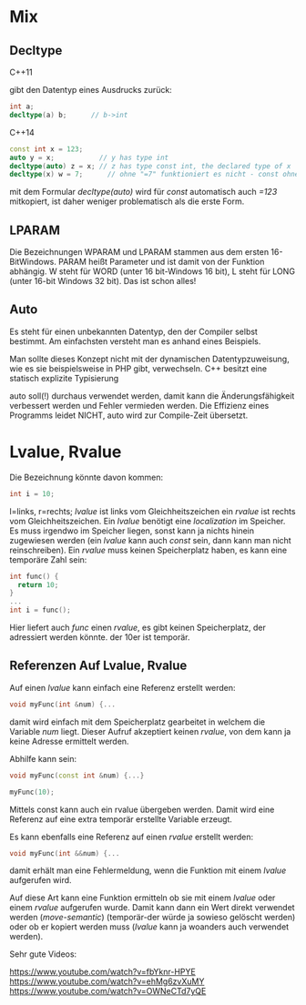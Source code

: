 # Mix

## Decltype

C++11

gibt den Datentyp eines Ausdrucks zurück:

```c++
int a;
decltype(a) b;		// b->int
```

C++14

```c++
const int x = 123;
auto y = x;           // y has type int
decltype(auto) z = x; // z has type const int, the declared type of x
decltype(x) w = 7;		// ohne "=7" funktioniert es nicht - const ohne = klappt nicht
```

mit dem Formular *decltype(auto)* wird für *const* automatisch auch *=123* mitkopiert, ist daher weniger problematisch als die erste Form.

## LPARAM

Die Bezeichnungen WPARAM und LPARAM stammen aus dem ersten 16-BitWindows. PARAM heißt Parameter und ist damit von der Funktion abhängig. W steht für WORD (unter 16 bit-Windows 16 bit), L steht für LONG (unter 16-bit Windows 32 bit). Das ist schon alles!

## Auto

Es steht für einen unbekannten Datentyp, den der Compiler selbst bestimmt. Am einfachsten versteht man es anhand eines Beispiels.

Man sollte dieses Konzept nicht mit der dynamischen Datentypzuweisung, wie es sie beispielsweise in PHP gibt, verwechseln. C++ besitzt eine statisch explizite Typisierung

auto soll(!) durchaus verwendet werden, damit kann die Änderungsfähigkeit verbessert werden und Fehler vermieden werden. Die Effizienz eines Programms leidet NICHT, auto wird zur Compile-Zeit übersetzt.

# Lvalue, Rvalue

Die Bezeichnung könnte davon kommen:

```c++
int i = 10;
```

l=links, r=rechts; *lvalue* ist links vom Gleichheitszeichen ein *rvalue* ist rechts vom Gleichheitszeichen. Ein *lvalue* benötigt eine *localization* im Speicher. Es muss irgendwo im Speicher liegen, sonst kann ja nichts hinein zugewiesen werden (ein *lvalue* kann auch *const* sein, dann kann man nicht reinschreiben). Ein *rvalue* muss keinen Speicherplatz haben, es kann eine temporäre Zahl sein:

```c++
int func() {
  return 10;  
}
...
int i = func();
```

Hier liefert auch *func* einen *rvalue*, es gibt keinen Speicherplatz, der adressiert werden könnte. der 10er ist temporär.

## Referenzen Auf Lvalue, Rvalue

Auf einen *lvalue* kann einfach eine Referenz erstellt werden:

```c++
void myFunc(int &num) {...
```

damit wird einfach mit dem Speicherplatz gearbeitet in welchem die Variable *num* liegt. Dieser Aufruf akzeptiert keinen *rvalue*, von dem kann ja keine Adresse ermittelt werden.

Abhilfe kann sein:

```c++
void myFunc(const int &num) {...}

myFunc(10);
```

Mittels const kann auch ein rvalue übergeben werden. Damit wird eine Referenz auf eine extra temporär erstellte Variable erzeugt.

Es kann ebenfalls eine Referenz auf einen *rvalue* erstellt werden:

```c++
void myFunc(int &&num) {...
```

damit erhält man eine Fehlermeldung, wenn die Funktion mit einem *lvalue* aufgerufen wird.

Auf diese Art kann eine Funktion ermitteln ob sie mit einem *lvalue* oder einem *rvalue* aufgerufen wurde. Damit kann dann ein Wert direkt verwendet werden (*move-semantic*) (temporär-der würde ja sowieso gelöscht werden) oder ob er kopiert werden muss (*lvalue* kann ja woanders auch verwendet werden).

Sehr gute Videos:

<https://www.youtube.com/watch?v=fbYknr-HPYE>  
<https://www.youtube.com/watch?v=ehMg6zvXuMY>  
<https://www.youtube.com/watch?v=OWNeCTd7yQE>

#